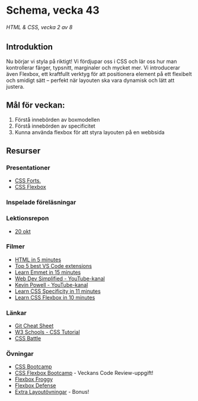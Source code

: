 # Schema, vecka 43
###### HTML & CSS, vecka 2 av 8

## Introduktion

Nu börjar vi styla på riktigt! Vi fördjupar oss i CSS och lär oss hur man kontrollerar färger, typsnitt, marginaler och mycket mer. 
Vi introducerar även Flexbox, ett kraftfullt verktyg för att positionera element på ett flexibelt och smidigt sätt – perfekt när layouten ska vara dynamisk och lätt att justera.

## Mål för veckan:
1. Förstå innebörden av boxmodellen
2. Förstå innebörden av specificitet
3. Kunna använda flexbox för att styra layouten på en webbsida


## Resurser

### Presentationer
* [CSS Forts.](https://docs.google.com/presentation/d/1t-h1lSdrLKHYvkS9VsG-4nh9LQuanRj-/edit?usp=sharing&ouid=117251319654116712560&rtpof=true&sd=true)
* [CSS Flexbox](https://docs.google.com/presentation/d/1LffJ7rXANw4686JvXqztcYkCgOCKJ7Q9/edit?usp=sharing&ouid=117251319654116712560&rtpof=true&sd=true)

### Inspelade föreläsningar

### Lektionsrepon

* [20 okt](https://github.com/fu-html-css-fe25/week-43-lecture-20-okt)

### Filmer
* [HTML in 5 minutes](https://www.youtube.com/watch?v=salY_Sm6mv4)
* [Top 5 best VS Code extensions](https://www.youtube.com/watch?v=xQcpQfEumQw)
* [Learn Emmet in 15 minutes](https://www.youtube.com/watch?v=V8vizNQKtx0)
* [Web Dev Simplified - YouTube-kanal](https://www.youtube.com/@WebDevSimplified)
* [Kevin Powell - YouTube-kanal](https://www.youtube.com/@KevinPowell)
* [Learn CSS Specificity in 11 minutes](https://www.youtube.com/watch?v=CHyPGSpIhSs)
* [Learn CSS Flexbox in 10 minutes](https://www.youtube.com/watch?v=GteJWhCikCk)

  
### Länkar
* [Git Cheat Sheet](https://gist.github.com/Santosnr6/0741f2c607404f75fea8dc0910ded790)
* [W3 Schools - CSS Tutorial](https://www.w3schools.com/css/)
* [CSS Battle](https://cssbattle.dev/)


### Övningar
* [CSS Bootcamp](https://github.com/fu-html-css-fe25/week-42-exercise-css-bootcamp)
* [CSS Flexbox Bootcamp](https://github.com/fu-html-css-fe25/week-43-exercise-css-flexbox-bootcamp) - Veckans Code Review-uppgift!
* [Flexbox Froggy](https://flexboxfroggy.com/#sv)
* [Flexbox Defense](http://www.flexboxdefense.com/)
* [Extra Layoutövningar](https://github.com/fu-html-css-fe25/week-43-exercise-css-layout) - Bonus!




